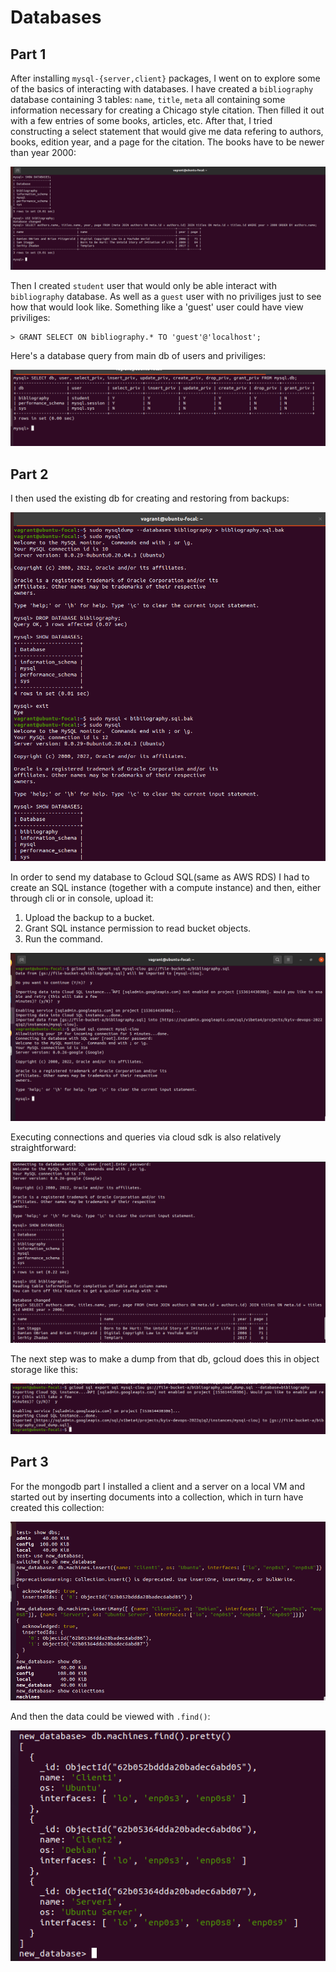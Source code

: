 # Databases

## Part 1

After installing `mysql-{server,client}` packages, I went on to explore some of the basics of interacting with databases.
I have created a `bibliography` database containing 3 tables: `name`, `title`, `meta` all containing some information necessary for creating a Chicago style citation.
Then filled it out with a few entries of some books, articles, etc.
After that, I tried constructing a select statement that would give me data refering to authors, books, edition year, and a page for the citation.
The books have to be newer than year 2000:

![](./images/db_queries.png)

Then I created `student` user that would only be able interact with `bibliography` database.
As well as a `guest` user with no priviliges just to see how that would look like.
Something like a 'guest' user could have view priviliges:

```
> GRANT SELECT ON bibliography.* TO 'guest'@'localhost';
```

Here's a database query from main db of users and priviliges:

![](./images/users_db.png)


## Part 2

I then used the existing db for creating and restoring from backups:

![](./images/restore_backup_db.png)

In order to send my database to Gcloud SQL(same as AWS RDS) I had to create an SQL instance (together with a compute instance) and then, either through cli or in console, upload it:

1. Upload the backup to a bucket.
2. Grant SQL instance permission to read bucket objects.
3. Run the command.

![](./images/import_db.png)

Executing connections and queries via cloud sdk is also relatively straightforward:

![](./images/remote_db_query.png)

The next step was to make a dump from that db, gcloud does this in object storage like this:

![](./images/cloud_dump.png)


## Part 3

For the mongodb part I installed a client and a server on a local VM and started out by inserting documents into a collection, which in turn have created this collection:

![](./images/mongo_create.png)

And then the data could be viewed with `.find()`:

![](./images/mongo_view.png)
